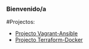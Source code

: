 ### Bienvenido/a
#Projectos:
- [Projecto Vagrant-Ansible](https://algonzalvez.github.io/vagrant-ansible "Vagrant-Ansible Homepage")
- [Projecto Terraform-Docker](https://algonzalvez.github.io/terraform-docker "Terraform-Docker Homepage")
